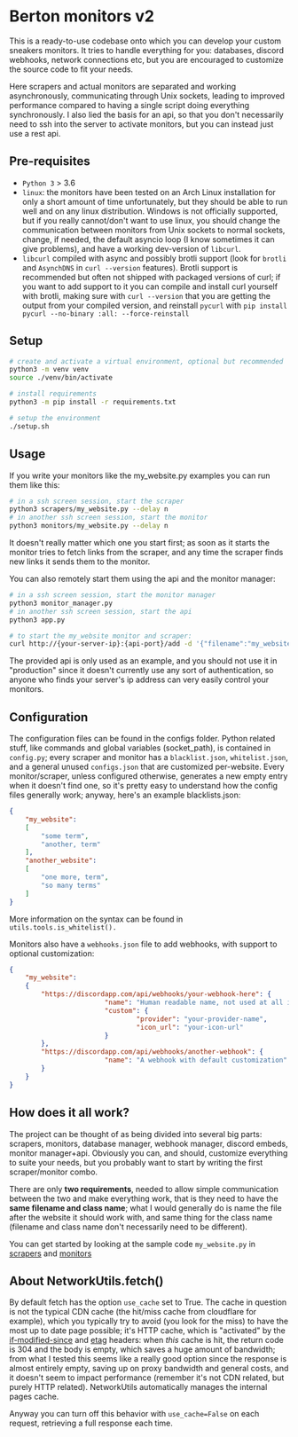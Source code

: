 # Berton monitors v2
This is a ready-to-use codebase onto which you can develop your custom sneakers monitors. It tries to handle everything for you: databases, discord webhooks, network connections etc, but you are encouraged to customize the source code to fit your needs.

Here scrapers and actual monitors are separated and working asynchronously, communicating through Unix sockets, leading to improved performance compared to having a single script doing everything synchronously. I also lied the basis for an api, so that you don't necessarily need to ssh into the server to activate monitors, but you can instead just use a rest api.


## Pre-requisites
* `Python 3` > 3.6
* `linux`: the monitors have been tested on an Arch Linux installation for only a short amount of time unfortunately, but they should be able to run well and on any linux distribution. Windows is not officially supported, but if you really cannot/don't want to use linux, you should change the communication between monitors from Unix sockets to normal sockets, change, if needed, the default asyncio loop (I know sometimes it can give problems), and have a working dev-version of `libcurl`.
* `libcurl` compiled with async and possibly brotli support (look for `brotli` and `AsynchDNS` in `curl --version` features). Brotli support is recommended but often not shipped with packaged versions of curl; if you want to add support to it you can compile and install curl yourself with brotli, making sure with ```curl --version``` that you are getting the output from your compiled version, and reinstall `pycurl` with ```pip install pycurl --no-binary :all: --force-reinstall```

## Setup
```bash
# create and activate a virtual environment, optional but recommended
python3 -m venv venv 
source ./venv/bin/activate

# install requirements
python3 -m pip install -r requirements.txt

# setup the environment
./setup.sh
```

## Usage
If you write your monitors like the my_website.py examples you can run them like this:
```bash
# in a ssh screen session, start the scraper
python3 scrapers/my_website.py --delay n
# in another ssh screen session, start the monitor
python3 monitors/my_website.py --delay n
```
It doesn't really matter which one you start first; as soon as it starts the monitor tries to fetch links from the scraper, and any time the scraper finds new links it sends them to the monitor.

You can also remotely start them using the api and the monitor manager:
```bash
# in a ssh screen session, start the monitor manager
python3 monitor_manager.py
# in another ssh screen session, start the api
python3 app.py

# to start the my_website monitor and scraper:
curl http://{your-server-ip}:{api-port}/add -d '{"filename":"my_website", "class_name":"MyWebsite"}'
```
The provided api is only used as an example, and you should not use it in "production" since it doesn't currently use any sort of authentication, so anyone who finds your server's ip address can very easily control your monitors.

## Configuration
The configuration files can be found in the configs folder. Python related stuff, like commands and global variables (socket_path), is contained in `config.py`; every scraper and monitor has a `blacklist.json`, `whitelist.json`, and a general unused `configs.json` that are customized per-website. Every monitor/scraper, unless configured otherwise, generates a new empty entry when it doesn't find one, so it's pretty easy to understand how the config files generally work; anyway, here's an example blacklists.json:

```json
{
	"my_website": 
	[
		"some term",
		"another, term"
	],
	"another_website":
	[
		"one more, term",
		"so many terms"
	]
}
```

More information on the syntax can be found in `utils.tools.is_whitelist().`

Monitors also have a `webhooks.json` file to add webhooks, with support to optional customization:

```json
{
	"my_website": 
	{
		"https://discordapp.com/api/webhooks/your-webhook-here": {
                        "name": "Human readable name, not used at all in the code",
                        "custom": {
                                "provider": "your-provider-name",
                                "icon_url": "your-icon-url"
                        }
		},
		"https://discordapp.com/api/webhooks/another-webhook": {
                        "name": "A webhook with default customization"
		}
	}
}
```

## How does it all work?
The project can be thought of as being divided into several big parts: scrapers, monitors, database manager, webhook manager, discord embeds, monitor manager+api. Obviously you can, and should, customize everything to suite your needs, but you probably want to start by writing the first scraper/monitor combo.

There are only **two requirements**, needed to allow simple communication between the two and make everything work, that is they need to have the **same filename and class name**; what I would generally do is name the file after the website it should work with, and same thing for the class name (filename and class name don't necessarily need to be different).

You can get started by looking at the sample code `my_website.py` in [scrapers]() and [monitors]()

## About NetworkUtils.fetch()
By default fetch has the option `use_cache` set to True. The cache in question is not the typical CDN cache (the hit/miss cache from cloudflare for example), which you typically try to avoid (you look for the miss) to have the most up to date page possible; it's HTTP cache, which is "activated" by the [if-modified-since](https://developer.mozilla.org/en-US/docs/Web/HTTP/Headers/If-Modified-Since) and [etag](https://developer.mozilla.org/en-US/docs/Web/HTTP/Headers/ETag) headers: when *this* cache is hit, the return code is 304 and the body is empty, which saves a huge amount of bandwidth; from what I tested this seems like a really good option since the response is almost entirely empty, saving up on proxy bandwidth and general costs, and it doesn't seem to impact performance (remember it's not CDN related, but purely HTTP related). NetworkUtils automatically manages the internal pages cache.

Anyway you can turn off this behavior with `use_cache=False` on each request, retrieving a full response each time.

